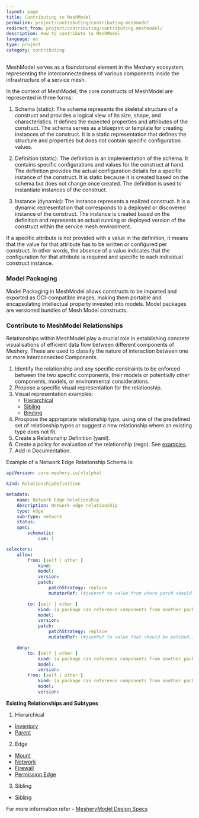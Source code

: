 ```yaml
---
layout: page
title: Contributing to MeshModel
permalink: project/contributing/contributing-meshmodel
redirect_from: project/contributing/contributing-meshmodel/
description: How to contribute to MeshModel
language: en
type: project
category: contributing
---
```


MeshModel serves as a foundational element in the Meshery ecosystem, representing the interconnectedness of various components inside the infrastructure of a service mesh. 

In the context of MeshModel, the core constructs of MeshModel are represented in three forms:

1. Schema (static): The schema represents the skeletal structure of a construct and provides a logical view of its size, shape, and characteristics. It defines the expected properties and attributes of the construct. The schema serves as a blueprint or template for creating instances of the construct. It is a static representation that defines the structure and properties but does not contain specific configuration values.

2. Definition (static): The definition is an implementation of the schema. It contains specific configurations and values for the construct at hand. The definition provides the actual configuration details for a specific instance of the construct. It is static because it is created based on the schema but does not change once created. The definition is used to instantiate instances of the construct.

3. Instance (dynamic): The instance represents a realized construct. It is a dynamic representation that corresponds to a deployed or discovered instance of the construct. The instance is created based on the definition and represents an actual running or deployed version of the construct within the service mesh environment.

If a specific attribute is not provided with a value in the definition, it means that the value for that attribute has to be written or configured per construct. In other words, the absence of a value indicates that the configuration for that attribute is required and specific to each individual construct instance.

### Model Packaging
Model Packaging in MeshModel allows constructs to be imported and exported as OCI-compatible images, making them portable and encapsulating intellectual property invested into models. Model packages are versioned bundles of Mesh Model constructs.

### Contribute to MeshModel Relationships

Relationships within MeshModel play a crucial role in establishing concrete visualisations of efficient data flow between different components of Meshery. These are used to classify the nature of interaction between one or more interconnected Components.

1. Identify the relationship and any specific constraints to be enforced between the two specific components, their models or potentially other components, models, or environmental considerations.
2. Propose a specific visual representation for the relationship. 
3. Visual representation examples: 
    - [Hierarchical](../../../../.github/assets/images/hierarchical_relationship.png)
    - [Sibling](../../../../.github/assets/images/sibling_relationship.png)
    - [Binding](../../../../.github/assets/images/binding_realtionship.png)
4. Prospose the appropriate relationship type, using one of the predefined set of relationship types or suggest a new relationship where an existing type does not fit.
5. Create a Relationship Definition (yaml).
6. Create a policy for evaluation of the relationship (rego). See [examples](../../../../server/meshmodel/policies/).
7. Add in Documentation.

Example of a Network Edge Relationship Schema is:

```yaml
apiVersion: core.meshery.io/vlalphal

kind: RelationshipDefinition

metadata:
    name: Network Edge Relationship
    description: Network edge relationship
    type: edge
    sub-type: network
    status:
    spec:
        schematic:
            cue: |

selectors:
    allow:
        from: [self | other ]
            kind: 
            model: 
            version: 
            patch:
                patchStrategy: replace
                mutatorRef: (#jsonref to value from where patch should be applied.)

        to: [self | other ]
            kind: (a package can reference components from another package)
            model:
            version:
            patch:
                patchStrategy: replace
                mutatedRef: (#jsonRef to value that should be patched.)

    deny:
        to: [self | other ]
            kind: (a package can reference components from another package)
            model: 
            version:
        from: [self | other ]
            kind: (a package can reference components from another package)
            model: 
            version:
```

**Existing Relationships and Subtypes**
1. Hierarchical 
- [Inventory](../../../../server/meshmodel/relationships/hierarchical_inv_wasm_filters.json)
- [Parent](../../../../server/meshmodel/relationships/hierarchical_parent.json)
2. Edge
- [Mount](../../../../server/meshmodel/relationships/mount_edge.json) 
- [Network](../../../../server/meshmodel/relationships/network_edge.json)
- [Firewall](../../../../server/meshmodel/relationships/network_policy_edge.json)
- [Permission Edge](../../../../server/meshmodel/relationships/permission_edge.json)
3. Sibling
- [Sibling](../../../../server/meshmodel/relationships/sibling.json)


For more information refer - [MesheryModel Design Specs](https://docs.google.com/document/d/16z5hA8qVfSq885of9LXFUVvfom-hQXr-6oTD_GgoFmk/edit)
